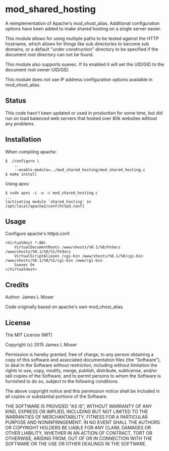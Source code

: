 # mod_shared_hosting

A reimplementation of Apache's mod_vhost_alias. Additional configuration options have been added to make shared hosting on a single server easier.

This module allows for using multiple paths to be tested against the HTTP hostname, which allows for things like sub directories to become sub domains, or a default "under construction" directory to be specified if the document root directory can not be found.

This module also supports suexec. If its enabled it will set the UID/GID to the document root owner UID/GID.

This module does not use IP address configuration options available in mod_vhost_alias.

## Status

This code hasn't been updated or used in production for some time, but did run on load balanced web servers that hosted over 80k websites without any problems.

## Installation

When compiling apache:

	$ ./configure \
		..
		--enable-module=../mod_shared_hosting/mod_shared_hosting.c
	$ make install

Using apxs:

 	$ sudo apxs -i -a -c mod_shared_hosting.c 
 	...
 	[activating module `shared_hosting' in /opt/local/apache2/conf/httpd.conf]

## Usage

Configure apache's httpd.conf:

	<VirtualHost *:80>
		VirtualDocumentRoots /www/vhosts/%0.1/%0/htdocs /www/vhosts/%0.1/%0/%1/htdocs
		VirtualScriptAliases /cgi-bin /www/vhosts/%0.1/%0/cgi-bin /www/vhosts/%0.1/%0/%1/cgi-bin /www/cgi-bin
		Suexec On
	</VirtualHost>


## Credits

Author: James L Moser

Code originally based on apache's own mod_vhost_alias.

## License

The MIT License (MIT)

Copyright (c) 2015 James L Moser

Permission is hereby granted, free of charge, to any person obtaining a copy
of this software and associated documentation files (the "Software"), to deal
in the Software without restriction, including without limitation the rights
to use, copy, modify, merge, publish, distribute, sublicense, and/or sell
copies of the Software, and to permit persons to whom the Software is
furnished to do so, subject to the following conditions:

The above copyright notice and this permission notice shall be included in
all copies or substantial portions of the Software.

THE SOFTWARE IS PROVIDED "AS IS", WITHOUT WARRANTY OF ANY KIND, EXPRESS OR
IMPLIED, INCLUDING BUT NOT LIMITED TO THE WARRANTIES OF MERCHANTABILITY,
FITNESS FOR A PARTICULAR PURPOSE AND NONINFRINGEMENT. IN NO EVENT SHALL THE
AUTHORS OR COPYRIGHT HOLDERS BE LIABLE FOR ANY CLAIM, DAMAGES OR OTHER
LIABILITY, WHETHER IN AN ACTION OF CONTRACT, TORT OR OTHERWISE, ARISING FROM,
OUT OF OR IN CONNECTION WITH THE SOFTWARE OR THE USE OR OTHER DEALINGS IN
THE SOFTWARE.